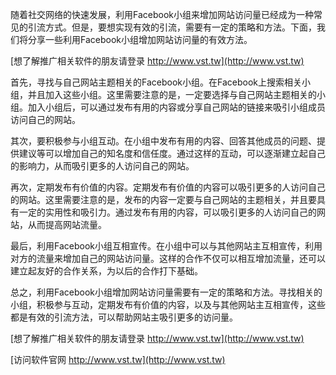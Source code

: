 随着社交网络的快速发展，利用Facebook小组来增加网站访问量已经成为一种常见的引流方式。但是，要想实现有效的引流，需要有一定的策略和方法。下面，我们将分享一些利用Facebook小组增加网站访问量的有效方法。

[想了解推广相关软件的朋友请登录 http://www.vst.tw](http://www.vst.tw)

首先，寻找与自己网站主题相关的Facebook小组。在Facebook上搜索相关小组，并且加入这些小组。这里需要注意的是，一定要选择与自己网站主题相关的小组。加入小组后，可以通过发布有用的内容或分享自己网站的链接来吸引小组成员访问自己的网站。

其次，要积极参与小组互动。在小组中发布有用的内容、回答其他成员的问题、提供建议等可以增加自己的知名度和信任度。通过这样的互动，可以逐渐建立起自己的影响力，从而吸引更多的人访问自己的网站。

再次，定期发布有价值的内容。定期发布有价值的内容可以吸引更多的人访问自己的网站。这里需要注意的是，发布的内容一定要与自己网站的主题相关，并且要具有一定的实用性和吸引力。通过发布有用的内容，可以吸引更多的人访问自己的网站，从而提高网站流量。

最后，利用Facebook小组互相宣传。在小组中可以与其他网站主互相宣传，利用对方的流量来增加自己的网站访问量。这样的合作不仅可以相互增加流量，还可以建立起友好的合作关系，为以后的合作打下基础。

总之，利用Facebook小组增加网站访问量需要有一定的策略和方法。寻找相关的小组，积极参与互动，定期发布有价值的内容，以及与其他网站主互相宣传，这些都是有效的引流方法，可以帮助网站主吸引更多的访问量。

[想了解推广相关软件的朋友请登录 http://www.vst.tw](http://www.vst.tw)


[访问软件官网 http://www.vst.tw](http://www.vst.tw)
